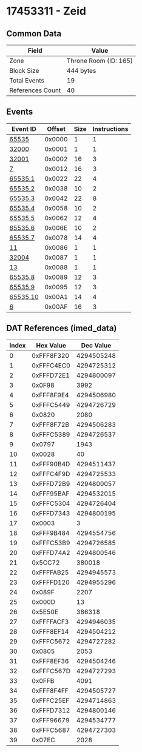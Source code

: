 # 17453311 - Zeid

## Common Data

| Field            | Value                 |
|------------------|-----------------------|
| Zone             | Throne Room (ID: 165) |
| Block Size       | 444 bytes             |
| Total Events     | 19                    |
| References Count | 40                    |

## Events

| Event ID                  | Offset   |   Size |   Instructions |
|---------------------------|----------|--------|----------------|
| [65535](./65535.md)       | 0x0000   |      1 |              1 |
| [32000](./32000.md)       | 0x0001   |      1 |              1 |
| [32001](./32001.md)       | 0x0002   |     16 |              3 |
| [7](./7.md)               | 0x0012   |     16 |              3 |
| [65535.1](./65535.1.md)   | 0x0022   |     22 |              4 |
| [65535.2](./65535.2.md)   | 0x0038   |     10 |              2 |
| [65535.3](./65535.3.md)   | 0x0042   |     22 |              8 |
| [65535.4](./65535.4.md)   | 0x0058   |     10 |              2 |
| [65535.5](./65535.5.md)   | 0x0062   |     12 |              4 |
| [65535.6](./65535.6.md)   | 0x006E   |     10 |              2 |
| [65535.7](./65535.7.md)   | 0x0078   |     14 |              4 |
| [11](./11.md)             | 0x0086   |      1 |              1 |
| [32004](./32004.md)       | 0x0087   |      1 |              1 |
| [13](./13.md)             | 0x0088   |      1 |              1 |
| [65535.8](./65535.8.md)   | 0x0089   |     12 |              3 |
| [65535.9](./65535.9.md)   | 0x0095   |     12 |              3 |
| [65535.10](./65535.10.md) | 0x00A1   |     14 |              4 |
| [6](./6.md)               | 0x00AF   |     16 |              3 |

## DAT References (imed_data)

|   Index | Hex Value   |   Dec Value |
|---------|-------------|-------------|
|       0 | 0xFFF8F320  |  4294505248 |
|       1 | 0xFFFC4EC0  |  4294725312 |
|       2 | 0xFFFD72E1  |  4294800097 |
|       3 | 0x0F98      |        3992 |
|       4 | 0xFFF8F9E4  |  4294506980 |
|       5 | 0xFFFC5449  |  4294726729 |
|       6 | 0x0820      |        2080 |
|       7 | 0xFFF8F72B  |  4294506283 |
|       8 | 0xFFFC5389  |  4294726537 |
|       9 | 0x0797      |        1943 |
|      10 | 0x0028      |          40 |
|      11 | 0xFFF90B4D  |  4294511437 |
|      12 | 0xFFFC4F9D  |  4294725533 |
|      13 | 0xFFFD72B9  |  4294800057 |
|      14 | 0xFFF95BAF  |  4294532015 |
|      15 | 0xFFFC5304  |  4294726404 |
|      16 | 0xFFFD7343  |  4294800195 |
|      17 | 0x0003      |           3 |
|      18 | 0xFFF9B484  |  4294554756 |
|      19 | 0xFFFC53B9  |  4294726585 |
|      20 | 0xFFFD74A2  |  4294800546 |
|      21 | 0x5CC72     |      380018 |
|      22 | 0xFFFFAB25  |  4294945573 |
|      23 | 0xFFFFD120  |  4294955296 |
|      24 | 0x089F      |        2207 |
|      25 | 0x000D      |          13 |
|      26 | 0x5E50E     |      386318 |
|      27 | 0xFFFFACF3  |  4294946035 |
|      28 | 0xFFF8EF14  |  4294504212 |
|      29 | 0xFFFC5672  |  4294727282 |
|      30 | 0x0805      |        2053 |
|      31 | 0xFFF8EF36  |  4294504246 |
|      32 | 0xFFFC567D  |  4294727293 |
|      33 | 0x0FFB      |        4091 |
|      34 | 0xFFF8F4FF  |  4294505727 |
|      35 | 0xFFFC25EF  |  4294714863 |
|      36 | 0xFFFD7312  |  4294800146 |
|      37 | 0xFFF96679  |  4294534777 |
|      38 | 0xFFFC5687  |  4294727303 |
|      39 | 0x07EC      |        2028 |

